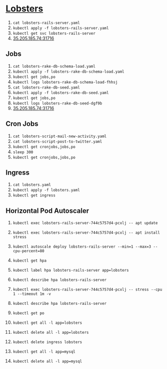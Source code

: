 # [Lobsters](https://lobste.rs/)

1. `cat lobsters-rails-server.yaml`
2. `kubectl apply -f lobsters-rails-server.yaml`
3. `kubectl get svc lobsters-rails-server`
4. [35.205.185.74:31716](http://35.205.185.74:31716/)

## Jobs

1. `cat lobsters-rake-db-schema-load.yaml`
2. `kubectl apply -f lobsters-rake-db-schema-load.yaml`
3. `kubectl get jobs,po`
4. `kubectl logs lobsters-rake-db-schema-load-fhhsj`
5. `cat lobsters-rake-db-seed.yaml`
6. `kubectl apply -f lobsters-rake-db-seed.yaml`
7. `kubectl get jobs,po`
8. `kubectl logs lobsters-rake-db-seed-dgf9b`
9. [35.205.185.74:31716](http://35.205.185.74:31716/)

## Cron Jobs

1. `cat lobsters-script-mail-new-activity.yaml`
2. `cat lobsters-script-post-to-twitter.yaml`
3. `kubectl get cronjobs,jobs,po`
4. `sleep 300`
5. `kubectl get cronjobs,jobs,po`

## Ingress

1. `cat lobsters.yaml`
2. `kubectl apply -f lobsters.yaml`
3. `kubectl get ingress`

## Horizontal Pod Autoscaler

1. `kubectl exec lobsters-rails-server-744c5757d4-pcxlj -- apt update`
2. `kubectl exec lobsters-rails-server-744c5757d4-pcxlj -- apt install stress`
3. `kubectl autoscale deploy lobsters-rails-server --min=1 --max=3 --cpu-percent=80`
4. `kubectl get hpa`
5. `kubectl label hpa lobsters-rails-server app=lobsters`
6. `kubectl describe hpa lobsters-rails-server`
7. `kubectl exec lobsters-rails-server-744c5757d4-pcxlj -- stress --cpu 1 --timeout 1m -v`
8. `kubectl describe hpa lobsters-rails-server`
9. `kubectl get po`

1. `kubectl get all -l app=lobsters`
2. `kubectl delete all -l app=lobsters`
3. `kubectl delete ingress lobsters`
4. `kubectl get all -l app=mysql`
5. `kubectl delete all -l app=mysql`
